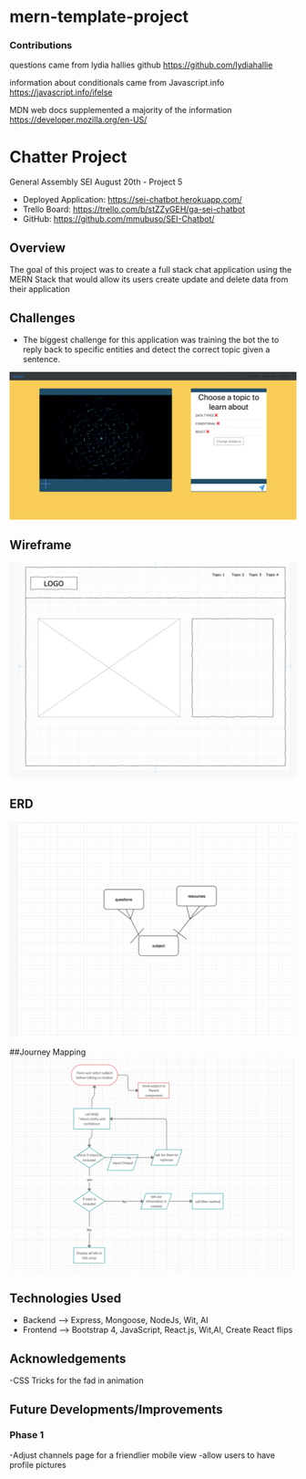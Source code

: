 # mern-template-project

### Contributions
questions came from lydia hallies github 
https://github.com/lydiahallie

information about conditionals came from Javascript.info
https://javascript.info/ifelse


MDN web docs supplemented a majority of the information
https://developer.mozilla.org/en-US/


# Chatter Project

General Assembly SEI August 20th  - Project 5


- Deployed Application: https://sei-chatbot.herokuapp.com/
- Trello Board: https://trello.com/b/stZZyGEH/ga-sei-chatbot
- GitHub:  https://github.com/mmubuso/SEI-Chatbot/
## Overview
The goal of this project was to create a full stack chat application using the MERN Stack that would allow its users 
create update and delete data from their application

## Challenges
- The biggest challenge for this application was training the bot the to reply back to specific entities and detect the correct topic given a sentence.

![Picture of Meridio](https://github.com/mmubuso/SEI-Chatbot/blob/master/sei-chatbot.png)


## Wireframe
!["A Wireframe of Meridio"](https://github.com/mmubuso/SEI-Chatbot/blob/master/wireframe.png)

## ERD
!["ERD"](https://github.com/mmubuso/SEI-Chatbot/blob/master/ERD.png)

##Journey Mapping
!["Journey Map"](https://github.com/mmubuso/SEI-Chatbot/blob/master/Journey%20Mapping.png)

## Technologies Used
- Backend --> Express, Mongoose, NodeJs, Wit, AI
- Frontend --> Bootstrap 4, JavaScript, React.js, Wit,AI, Create React flips

## Acknowledgements
-CSS Tricks for the fad in animation

## Future Developments/Improvements
### Phase 1
-Adjust channels page for a friendlier mobile view
-allow users to have profile pictures

